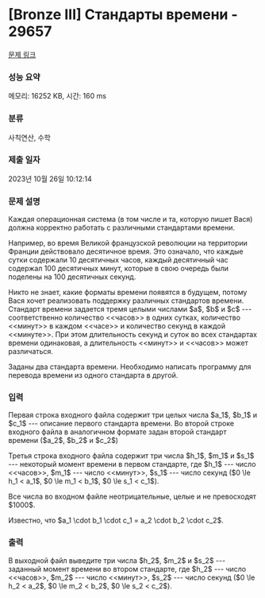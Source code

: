 # [Bronze III] Стандарты времени - 29657 

[문제 링크](https://www.acmicpc.net/problem/29657) 

### 성능 요약

메모리: 16252 KB, 시간: 160 ms

### 분류

사칙연산, 수학

### 제출 일자

2023년 10월 26일 10:12:14

### 문제 설명

<p>Каждая операционная система (в том числе и та, которую пишет Вася) должна корректно работать с различными стандартами времени.</p>

<p>Например, во время Великой французской революции на территории Франции действовало десятичное время. Это означало, что каждые сутки содержали 10 десятичных часов, каждый десятичный час содержал 100 десятичных минут, которые в свою очередь были поделены на 100 десятичных секунд.</p>

<p>Никто не знает, какие форматы времени появятся в будущем, потому Вася хочет реализовать поддержку различных стандартов времени. Стандарт времени задается тремя целыми числами $a$, $b$ и $c$ --- соответственно количество <<часов>> в одних сутках, количество <<минут>> в каждом <<часе>> и количество секунд в каждой <<минуте>>. При этом длительность секунд и суток во всех стандартах времени одинаковая, а длительность <<минут>> и <<часов>> может различаться.</p>

<p>Заданы два стандарта времени. Необходимо написать программу для перевода времени из одного стандарта в другой.</p>

### 입력 

 <p>Первая строка входного файла содержит три целых числа $a_1$, $b_1$ и $c_1$ --- описание первого стандарта времени. Во второй строке входного файла в аналогичном формате задан второй стандарт времени ($a_2$, $b_2$ и $c_2$)</p>

<p>Третья строка входного файла содержит три числа $h_1$, $m_1$ и $s_1$ --- некоторый момент времени в первом стандарте, где $h_1$ --- число <<часов>>, $m_1$ --- число <<минут>>, $s_1$ --- число секунд ($0 \le h_1 < a_1$, $0 \le m_1 < b_1$, $0 \le s_1 < c_1$).</p>

<p>Все числа во входном файле неотрицательные, целые и не превосходят $1000$.</p>

<p>Известно, что $a_1 \cdot b_1 \cdot c_1 = a_2 \cdot b_2 \cdot c_2$.</p>

### 출력 

 <p>В выходной файл выведите три числа $h_2$, $m_2$ и $s_2$ --- заданный момент времени во втором стандарте, где $h_2$ --- число <<часов>>, $m_2$ --- число <<минут>>, $s_2$ --- число секунд ($0 \le h_2 < a_2$, $0 \le m_2 < b_2$, $0 \le s_2 < c_2$).</p>

